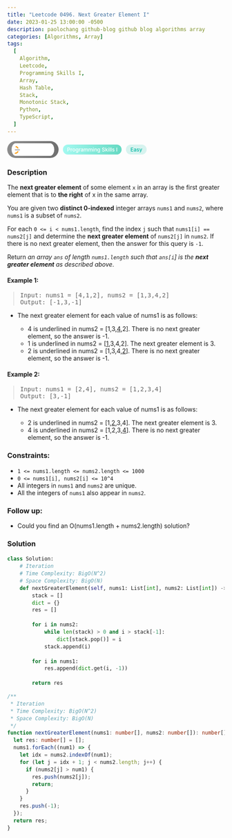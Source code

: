 ```yaml
---
title: "Leetcode 0496. Next Greater Element I"
date: 2023-01-25 13:00:00 -0500
description: paolochang github-blog github blog algorithms array
categories: [Algorithms, Array]
tags:
  [
    Algorithm,
    Leetcode,
    Programming Skills I,
    Array,
    Hash Table,
    Stack,
    Monotonic Stack,
    Python,
    TypeScript,
  ]
---
```


<style type='text/css'>
blockquote {
  margin-left: 14px;
}
img {
  left: 0 !important;
  transform: none !important;
  -webkit-transform: none !important;
}
[class*="summary"] {
  display: none;
}
[class*="header"] {
  display: flex;
  flex-direction: row;
  align-items: center;
  gap: 10px;
}
[class*="leet_logo"] {
  height: 29px;
  padding: 5px 10px;
  border-radius: 21px;
  background-color: #f7f7f7;
  background: linear-gradient(90deg, rgba(80,80,80,0.65) 0%, rgba(36,36,36,0.65) 100%);
}
[class*="leet_badge"] {
  color: #FFFFFF;
  font-size: 12px;
  font-weight: 500;
  padding: 4px 10px;
  border-radius: 21px;
  background: linear-gradient(90deg, rgba(115,247,234,0.65) 0%, rgba(20,198,163,0.65) 100%);
}
[class*="easy"] {
  color: #00B8A3;
  font-size: 12px;
  font-weight: 500;
  padding: 4px 10px;
  border-radius: 21px;
  background-color: rgba(0, 184, 163, 0.15);
}
[class*="medium"] {
  color: #FFC01E;
  font-size: 12px;
  font-weight: 500;
  padding: 4px 10px;
  border-radius: 21px;
  background-color: #FFC01E26;
}
@media only screen and (max-width: 768px) {
  blockquote {
    margin-left: 10px;
  }
  [class*="highlighter-rouge"] {
    margin: 0 5px;
  }
}
</style>

<div class=summary>
  The next greater element of some element `x` in an array is the first greater element that is to the right of x in the same array.
  
  You are given two distinct 0-indexed integer arrays `nums1` and `nums2`, where `nums1` is a subset of `nums2`.
  
  For each `0 <= i < nums1.length`, find the index `j` such that `nums1[i] == nums2[j]` and determine the next greater element of `nums2[j]` in `nums2`. If there is no next greater element, then the answer for this query is `-1`.
</div>

<div id=header class=header>
  <img class=leet_logo src="/assets/img/leetcode_logo.png" />
  <span class=leet_badge>Programming Skills I</span>
  <span class=easy>Easy</span>
</div>

### Description

The **next greater element** of some element `x` in an array is the first greater element that is to **the right** of x in the same array.

You are given two **distinct 0-indexed** integer arrays `nums1` and `nums2`, where `nums1` is a subset of `nums2`.

For each `0 <= i < nums1.length`, find the index `j` such that `nums1[i] == nums2[j]` and determine the **next greater element** of `nums2[j]` in `nums2`. If there is no next greater element, then the answer for this query is `-1`.

Return _an array `ans` of length `nums1.length` such that `ans[i`] is the **next greater element** as described above_.

#### Example 1:

> <pre>
> Input: nums1 = [4,1,2], nums2 = [1,3,4,2]
> Output: [-1,3,-1]
> </pre>

- The next greater element for each value of nums1 is as follows:

  - 4 is underlined in nums2 = [1,3,<ins>4</ins>,2]. There is no next greater element, so the answer is -1.
  - 1 is underlined in nums2 = [<ins>1</ins>,3,4,2]. The next greater element is 3.
  - 2 is underlined in nums2 = [1,3,4,<ins>2</ins>]. There is no next greater element, so the answer is -1.

#### Example 2:

> <pre>
> Input: nums1 = [2,4], nums2 = [1,2,3,4]
> Output: [3,-1]
> </pre>

- The next greater element for each value of nums1 is as follows:

  - 2 is underlined in nums2 = [1,<ins>2</ins>,3,4]. The next greater element is 3.
  - 4 is underlined in nums2 = [1,2,3,<ins>4</ins>]. There is no next greater element, so the answer is -1.

### Constraints:

- `1 <= nums1.length <= nums2.length <= 1000`
- `0 <= nums1[i], nums2[i] <= 10^4`
- All integers in `nums1` and `nums2` are unique.
- All the integers of `nums1` also appear in `nums2`.

### Follow up:

- Could you find an O(nums1.length + nums2.length) solution?

### Solution

```py
class Solution:
    # Iteration
    # Time Complexity: BigO(N^2)
    # Space Complexity: BigO(N)
    def nextGreaterElement(self, nums1: List[int], nums2: List[int]) -> List[int]:
        stack = []
        dict = {}
        res = []

        for i in nums2:
            while len(stack) > 0 and i > stack[-1]:
                dict[stack.pop()] = i
            stack.append(i)

        for i in nums1:
            res.append(dict.get(i, -1))

        return res
```

```ts
/**
 * Iteration
 * Time Complexity: BigO(N^2)
 * Space Complexity: BigO(N)
 */
function nextGreaterElement(nums1: number[], nums2: number[]): number[] {
  let res: number[] = [];
  nums1.forEach((num1) => {
    let idx = nums2.indexOf(num1);
    for (let j = idx + 1; j < nums2.length; j++) {
      if (nums2[j] > num1) {
        res.push(nums2[j]);
        return;
      }
    }
    res.push(-1);
  });
  return res;
}
```

<script>
  const anchor = document.getElementById("header").querySelector("a");
  anchor.classList.remove("popup");
  anchor.style.cursor = "pointer";
  anchor.setAttribute("target", "_black");
  anchor.setAttribute("href", "https://leetcode.com/problems/next-greater-element-i/");
</script>
